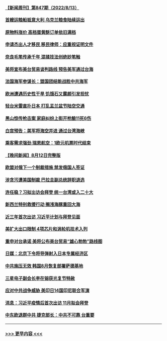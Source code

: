 #### [【新闻周刊】第847期（2022/8/13）](../pages/prog202/a103501861.md?t=08140901) 
#### [首艘运粮船抵意大利 乌克兰粮食陆续运出](../pages/prog202/a103501753.md?t=08140901) 
#### [原物料涨价 高档蛋黄酥订单依旧满档](../pages/prog202/a103501646.md?t=08140901) 
#### [申请杰出人才移民 移民律师：应重视证明文件](../pages/prog202/a103501603.md?t=08140901) 
#### [奈良毛笔传承千年 混揉技法创绝妙笔触](../pages/prog202/a103501605.md?t=08140901) 
#### [美将宣布美台贸易谈判路线 预告美军通过台海](../pages/prog202/a103501594.md?t=08140901) 
#### [法国海军参谋长：盟国团结能战胜中共海军](../pages/prog202/a103501595.md?t=08140901) 
#### [欧洲遭遇历史性干旱 饥饿石又露颜引发担忧](../pages/prog202/a103501527.md?t=08140901) 
#### [轻台米雷直扑日本 打乱盂兰盆节陆空交通](../pages/prog202/a103501457.md?t=08140901) 
#### [黑山惊传枪击案 家庭纠纷上街开枪酿11死6伤](../pages/prog202/a103501443.md?t=08140901) 
#### [白宫预告：美军将海空并进 通过台湾海峡](../pages/prog202/a103501410.md?t=08140901) 
#### [乘客需求强劲 瑞恩航空：1欧元机票时代结束](../pages/prog202/a103501394.md?t=08140901) 
#### [【晚间新闻】8月12日完整版](../pages/prog202/a103501274.md?t=08140901) 
#### [欧盟对俄下一个制裁措施 禁发俄国人签证](../pages/prog202/a103501383.md?t=08140901) 
#### [涉贪污遭美国制裁 巴拉圭副总统辞职退选](../pages/prog202/a103501342.md?t=08140901) 
#### [连任稳？习拟出访会拜登 统一台湾或入二十大](../pages/prog202/a103501309.md?t=08140901) 
#### [新西兰特别救援行动 搁浅海豚重回大海](../pages/prog202/a103501154.md?t=08140901) 
#### [近三年首次出访 习近平计划与拜登见面](../pages/prog202/a103501139.md?t=08140901) 
#### [美扩大出口限制 4项芯片和涡轮机技术入列](../pages/prog202/a103501093.md?t=08140901) 
#### [重申对台承诺 美将公布美台贸易“雄心勃勃”路线图](../pages/prog202/a103501052.md?t=08140901) 
#### [日媒：北京下令将导弹射入日本专属经济区](../pages/prog202/a103501055.md?t=08140901) 
#### [中共施压无效 韩国8月恢复部署萨德基地](../pages/prog202/a103500962.md?t=08140901) 
#### [三星电子副会长李在镕获光复节特赦](../pages/prog202/a103500959.md?t=08140901) 
#### [应对中共战争威胁 美印日14国印尼联合军演](../pages/prog202/a103500987.md?t=08140901) 
#### [消息：习近平疫情后首次出访 11月拟会拜登](../pages/prog202/a103500933.md?t=08140901) 
#### [中东欧退群中共 捷克部长：中共不可靠 台重要](../pages/prog202/a103500970.md?t=08140901) 

----
#### [ >>> 更早内容 <<< ](../indexes/prog202-earlier.md)
